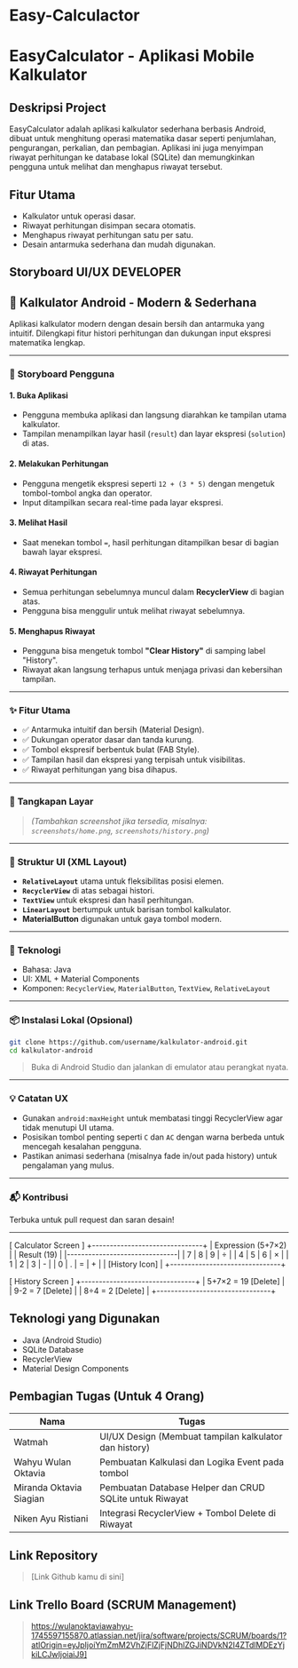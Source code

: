 # Easy-Calculactor

# EasyCalculator - Aplikasi Mobile Kalkulator

## Deskripsi Project
EasyCalculator adalah aplikasi kalkulator sederhana berbasis Android, dibuat untuk menghitung operasi matematika dasar seperti penjumlahan, pengurangan, perkalian, dan pembagian.
Aplikasi ini juga menyimpan riwayat perhitungan ke database lokal (SQLite) dan memungkinkan pengguna untuk melihat dan menghapus riwayat tersebut.

## Fitur Utama
- Kalkulator untuk operasi dasar.
- Riwayat perhitungan disimpan secara otomatis.
- Menghapus riwayat perhitungan satu per satu.
- Desain antarmuka sederhana dan mudah digunakan.

## Storyboard UI/UX DEVELOPER
 ## 📱 Kalkulator Android - Modern & Sederhana

Aplikasi kalkulator modern dengan desain bersih dan antarmuka yang intuitif. Dilengkapi fitur histori perhitungan dan dukungan input ekspresi matematika lengkap.

---

### 🧭 **Storyboard Pengguna**

#### 1. **Buka Aplikasi**

* Pengguna membuka aplikasi dan langsung diarahkan ke tampilan utama kalkulator.
* Tampilan menampilkan layar hasil (`result`) dan layar ekspresi (`solution`) di atas.

#### 2. **Melakukan Perhitungan**

* Pengguna mengetik ekspresi seperti `12 + (3 * 5)` dengan mengetuk tombol-tombol angka dan operator.
* Input ditampilkan secara real-time pada layar ekspresi.

#### 3. **Melihat Hasil**

* Saat menekan tombol `=`, hasil perhitungan ditampilkan besar di bagian bawah layar ekspresi.

#### 4. **Riwayat Perhitungan**

* Semua perhitungan sebelumnya muncul dalam **RecyclerView** di bagian atas.
* Pengguna bisa menggulir untuk melihat riwayat sebelumnya.

#### 5. **Menghapus Riwayat**

* Pengguna bisa mengetuk tombol **"Clear History"** di samping label "History".
* Riwayat akan langsung terhapus untuk menjaga privasi dan kebersihan tampilan.

---

### ✨ **Fitur Utama**

* ✅ Antarmuka intuitif dan bersih (Material Design).
* ✅ Dukungan operator dasar dan tanda kurung.
* ✅ Tombol ekspresif berbentuk bulat (FAB Style).
* ✅ Tampilan hasil dan ekspresi yang terpisah untuk visibilitas.
* ✅ Riwayat perhitungan yang bisa dihapus.

---

### 📸 **Tangkapan Layar**

> *(Tambahkan screenshot jika tersedia, misalnya: `screenshots/home.png`, `screenshots/history.png`)*

---

### 🧱 **Struktur UI (XML Layout)**

* **`RelativeLayout`** utama untuk fleksibilitas posisi elemen.
* **`RecyclerView`** di atas sebagai histori.
* **`TextView`** untuk ekspresi dan hasil perhitungan.
* **`LinearLayout`** bertumpuk untuk barisan tombol kalkulator.
* **MaterialButton** digunakan untuk gaya tombol modern.

---

### 🚀 Teknologi

* Bahasa: Java
* UI: XML + Material Components
* Komponen: `RecyclerView`, `MaterialButton`, `TextView`, `RelativeLayout`

---

### 📦 Instalasi Lokal (Opsional)

```bash
git clone https://github.com/username/kalkulator-android.git
cd kalkulator-android
```

> Buka di Android Studio dan jalankan di emulator atau perangkat nyata.

---

### 💡 Catatan UX

* Gunakan `android:maxHeight` untuk membatasi tinggi RecyclerView agar tidak menutupi UI utama.
* Posisikan tombol penting seperti `C` dan `AC` dengan warna berbeda untuk mencegah kesalahan pengguna.
* Pastikan animasi sederhana (misalnya fade in/out pada history) untuk pengalaman yang mulus.

---

### 📬 Kontribusi

Terbuka untuk pull request dan saran desain!

---



[ Calculator Screen ]
+-------------------------------+
|    Expression (5+7×2)          |
|    Result (19)                 |
|-------------------------------|
| 7 | 8 | 9 | ÷                 |
| 4 | 5 | 6 | ×                 |
| 1 | 2 | 3 | -                 |
| 0 | . | = | +                 |
|        [History Icon]         |
+-------------------------------+

[ History Screen ]
+--------------------------------+
| 5+7×2 = 19         [Delete]    |
| 9-2 = 7            [Delete]    |
| 8÷4 = 2            [Delete]    |
+--------------------------------+

## Teknologi yang Digunakan
- Java (Android Studio)
- SQLite Database
- RecyclerView
- Material Design Components

## Pembagian Tugas (Untuk 4 Orang)

| Nama | Tugas |
|------|-------|
| Watmah | UI/UX Design (Membuat tampilan kalkulator dan history) |
| Wahyu Wulan Oktavia | Pembuatan Kalkulasi dan Logika Event pada tombol |
| Miranda Oktavia Siagian | Pembuatan Database Helper dan CRUD SQLite untuk Riwayat |
| Niken Ayu Ristiani | Integrasi RecyclerView + Tombol Delete di Riwayat |



## Link Repository
> [Link Github kamu di sini]

## Link Trello Board (SCRUM Management)
> https://wulanoktaviawahyu-1745597155870.atlassian.net/jira/software/projects/SCRUM/boards/1?atlOrigin=eyJpIjoiYmZmM2VhZjFlZjFjNDhlZGJiNDVkN2I4ZTdlMDEzYjkiLCJwIjoiaiJ9]
